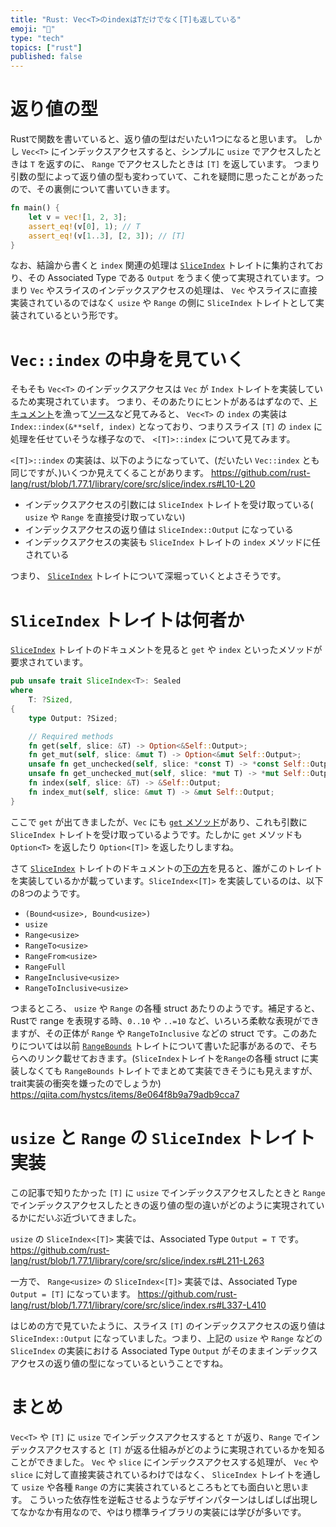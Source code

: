 ```yaml
---
title: "Rust: Vec<T>のindexはTだけでなく[T]も返している"
emoji: "🥬"
type: "tech"
topics: ["rust"]
published: false
---
```


# 返り値の型
Rustで関数を書いていると、返り値の型はだいたい1つになると思います。
しかし `Vec<T>` にインデックスアクセスすると、シンプルに `usize` でアクセスしたときは `T` を返すのに、 `Range` でアクセスしたときは `[T]` を返しています。
つまり引数の型によって返り値の型も変わっていて、これを疑問に思ったことがあったので、その裏側について書いていきます。

```rust
fn main() {
    let v = vec![1, 2, 3];
    assert_eq!(v[0], 1); // T
    assert_eq!(v[1..3], [2, 3]); // [T]
}
```
なお、結論から書くと `index` 関連の処理は [`SliceIndex`](https://doc.rust-lang.org/std/slice/trait.SliceIndex.html) トレイトに集約されており、その Associated Type である `Output` をうまく使って実現されています。つまり `Vec` やスライスのインデックスアクセスの処理は、 `Vec` やスライスに直接実装されているのではなく `usize` や `Range` の側に `SliceIndex` トレイトとして実装されているという形です。

# `Vec::index` の中身を見ていく
そもそも `Vec<T>` のインデックスアクセスは `Vec` が `Index` トレイトを実装しているため実現されています。
つまり、そのあたりにヒントがあるはずなので、[ドキュメント](https://doc.rust-lang.org/std/vec/struct.Vec.html#impl-Index%3CI%3E-for-Vec%3CT,+A%3E)を漁って[ソース](https://github.com/rust-lang/rust/blob/1.77.1/library/alloc/src/vec/mod.rs#L2766-L2773)など見てみると、 `Vec<T>` の `index` の実装は ` Index::index(&**self, index)` となっており、つまりスライス `[T]` の `index` に処理を任せていそうな様子なので、 `<[T]>::index` について見てみます。

`<[T]>::index` の実装は、以下のようになっていて、(だいたい `Vec::index` とも同じですが、)いくつか見えてくることがあります。
https://github.com/rust-lang/rust/blob/1.77.1/library/core/src/slice/index.rs#L10-L20

- インデックスアクセスの引数には `SliceIndex` トレイトを受け取っている( `usize` や `Range` を直接受け取っていない)
- インデックスアクセスの返り値は `SliceIndex::Output` になっている
- インデックスアクセスの実装も `SliceIndex` トレイトの `index` メソッドに任されている

つまり、 [`SliceIndex`](https://doc.rust-lang.org/std/slice/trait.SliceIndex.html) トレイトについて深堀っていくとよさそうです。

# `SliceIndex` トレイトは何者か
[`SliceIndex`](https://doc.rust-lang.org/std/slice/trait.SliceIndex.html) トレイトのドキュメントを見ると `get` や `index` といったメソッドが要求されています。
```rust
pub unsafe trait SliceIndex<T>: Sealed
where
    T: ?Sized,
{
    type Output: ?Sized;

    // Required methods
    fn get(self, slice: &T) -> Option<&Self::Output>;
    fn get_mut(self, slice: &mut T) -> Option<&mut Self::Output>;
    unsafe fn get_unchecked(self, slice: *const T) -> *const Self::Output;
    unsafe fn get_unchecked_mut(self, slice: *mut T) -> *mut Self::Output;
    fn index(self, slice: &T) -> &Self::Output;
    fn index_mut(self, slice: &mut T) -> &mut Self::Output;
}
```

ここで `get` が出てきましたが、`Vec` にも [`get` メソッド](https://doc.rust-lang.org/std/vec/struct.Vec.html#method.get)があり、これも引数に `SliceIndex` トレイトを受け取っているようです。たしかに `get` メソッドも `Option<T>` を返したり `Option<[T]>` を返したりしますね。

さて [`SliceIndex`](https://doc.rust-lang.org/std/slice/trait.SliceIndex.html) トレイトのドキュメントの[下の方](https://doc.rust-lang.org/std/slice/trait.SliceIndex.html#implementors)を見ると、誰がこのトレイトを実装しているかが載っています。`SliceIndex<[T]>` を実装しているのは、以下の8つのようです。
- `(Bound<usize>, Bound<usize>)`
- `usize`
- `Range<usize>`
- `RangeTo<usize>`
- `RangeFrom<usize>`
- `RangeFull`
- `RangeInclusive<usize>`
- `RangeToInclusive<usize>`

つまるところ、 `usize` や `Range` の各種 struct あたりのようです。補足すると、Rustで range を表現する時、`0..10` や `..=10` など、いろいろ柔軟な表現ができますが、その正体が `Range` や `RangeToInclusive` などの struct です。このあたりについては以前 [`RangeBounds`](https://doc.rust-lang.org/std/ops/trait.RangeBounds.html) トレイトについて書いた記事があるので、そちらへのリンク載せておきます。(`SliceIndex`トレイトを`Range`の各種 struct に実装しなくても `RangeBounds` トレイトでまとめて実装できそうにも見えますが、trait実装の衝突を嫌ったのでしょうか)
https://qiita.com/hystcs/items/8e064f8b9a79adb9cca7

# `usize` と `Range` の `SliceIndex` トレイト実装
この記事で知りたかった `[T]` に `usize` でインデックスアクセスしたときと `Range` でインデックスアクセスしたときの返り値の型の違いがどのように実現されているかにだいぶ近づいてきました。

`usize` の `SliceIndex<[T]>` 実装では、Associated Type `Output = T` です。
https://github.com/rust-lang/rust/blob/1.77.1/library/core/src/slice/index.rs#L211-L263

一方で、 `Range<usize>` の `SliceIndex<[T]>` 実装では、Associated Type `Output = [T]` になっています。
https://github.com/rust-lang/rust/blob/1.77.1/library/core/src/slice/index.rs#L337-L410

はじめの方で見ていたように、スライス `[T]` のインデックスアクセスの返り値は `SliceIndex::Output` になっていました。つまり、上記の `usize` や `Range` などの `SliceIndex` の実装における Associated Type `Output` がそのままインデックスアクセスの返り値の型になっているということですね。


# まとめ
`Vec<T>` や `[T]` に `usize` でインデックスアクセスすると `T` が返り、`Range` でインデックスアクセスすると `[T]` が返る仕組みがどのように実現されているかを知ることができました。
`Vec` や `slice` にインデックスアクセスする処理が、 `Vec` や `slice` に対して直接実装されているわけではなく、 `SliceIndex` トレイトを通して `usize` や各種 `Range` の方に実装されているところもとても面白いと思います。
こういった依存性を逆転させるようなデザインパターンはしばしば出現してなかなか有用なので、やはり標準ライブラリの実装には学びが多いです。
